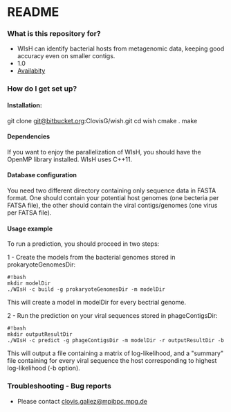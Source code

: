 # README #


### What is this repository for? ###

* WIsH can identify bacterial hosts from metagenomic data, keeping good accuracy even on smaller contigs.
* 1.0
* [Availabity](https://bitbucket.org/ClovisG/wish)

### How do I get set up? ###

#### Installation: ####
git clone git@bitbucket.org:ClovisG/wish.git
cd wish
cmake .
make


#### Dependencies ####
If you want to enjoy the parallelization of WIsH, you should have the OpenMP library installed. WIsH uses C++11.

#### Database configuration ####

You need two different directory containing only sequence data in FASTA format. One should contain your potential host genomes (one becteria per FATSA file), the other should contain the viral contigs/genomes (one virus per FATSA file).

#### Usage example ####
To run a prediction, you should proceed in two steps:

1 - Create the models from the bacterial genomes stored in prokaryoteGenomesDir:
```
#!bash
mkdir modelDir
./WIsH -c build -g prokaryoteGenomesDir -m modelDir
```
This will create a model in modelDir for every bectrial genome.

2 - Run the prediction on your viral sequences stored in phageContigsDir:

```
#!bash
mkdir outputResultDir
./WIsH -c predict -g phageContigsDir -m modelDir -r outputResultDir -b
```
This will output a file containing a matrix of log-likelihood, and a "summary" file containing for every viral sequence the host corresponding to highest log-likelihood (-b option).



### Troubleshooting - Bug reports ###

* Please contact clovis.galiez@mpibpc.mpg.de